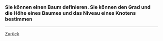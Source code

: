 ### Sie können einen Baum definieren. Sie können den Grad und die Höhe eines Baumes und das Niveau eines Knotens bestimmen

---

[Zurück](700datenstrukturen.md)


